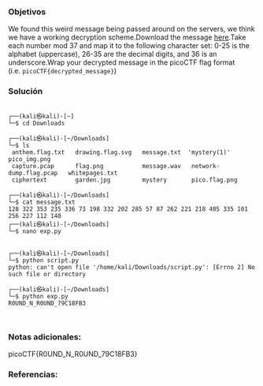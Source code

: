 ### Objetivos 
We found this weird message being passed around on the servers, we think we have a working decryption scheme.Download the message [here](https://artifacts.picoctf.net/c/127/message.txt).Take each number mod 37 and map it to the following character set: 0-25 is the alphabet (uppercase), 26-35 are the decimal digits, and 36 is an underscore.Wrap your decrypted message in the picoCTF flag format (i.e. `picoCTF{decrypted_message}`)
### Solución 

```

┌──(kali㉿kali)-[~]
└─$ cd Downloads 
                                                                                                                   
┌──(kali㉿kali)-[~/Downloads]
└─$ ls                             
 anthem.flag.txt   drawing.flag.svg   message.txt  'mystery(1)'              pico_img.png
 capture.pcap      flag.png           message.wav   network-dump.flag.pcap   whitepages.txt
 ciphertext        garden.jpg         mystery       pico.flag.png
                                                                                                                   
┌──(kali㉿kali)-[~/Downloads]
└─$ cat message.txt
128 322 353 235 336 73 198 332 202 285 57 87 262 221 218 405 335 101 256 227 112 140                                                                                                                    
┌──(kali㉿kali)-[~/Downloads]
└─$ nano exp.py                            
                                   
                                                                                                                    
┌──(kali㉿kali)-[~/Downloads]
└─$ python script.py
python: can't open file '/home/kali/Downloads/script.py': [Errno 2] No such file or directory
                                                                                                                    
┌──(kali㉿kali)-[~/Downloads]
└─$ python exp.py    
R0UND_N_R0UND_79C18FB3



```

### Notas adicionales:

picoCTF{R0UND_N_R0UND_79C18FB3}
### Referencias: